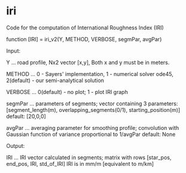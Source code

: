 # iri
Code for the computation of International Roughness Index (IRI)

function [IRI] = iri_v2(Y, METHOD, VERBOSE, segmPar, avgPar)


Input:

Y ... road profile, Nx2 vector [x,y], Both x and y must be in meters.

METHOD ... 0 - Sayers' implementation, 1 - numerical solver ode45,
               2(default) - our semi-analytical solution

VERBOSE ... 0(default) - no plot; 1 - plot IRI graph 

segmPar ... parameters of segments; vector containing 3 parameters: 
               [segment_length(m), overlapping_segments(0/1), starting_position(m)] 
             default: [20,0,0]
			 
avgPar ... averaging parameter for smoothing profile; convolution with
           Gaussian function of variance proportional to 1/avgPar
            default: None 

Output:

IRI ... IRI vector calculated in segments; matrix with rows
           [star_pos, end_pos, IRI, std_of_IRI]
		IRI is in mm/m [equivalent to m/km]


